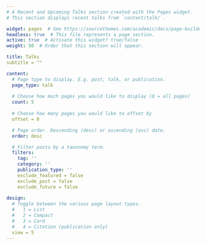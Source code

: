 ```yaml
---
# A Recent and Upcoming Talks section created with the Pages widget.
# This section displays recent talks from `content/talk/`.

widget: pages  # See https://sourcethemes.com/academic/docs/page-builder/
headless: true  # This file represents a page section.
active: true  # Activate this widget? true/false
weight: 50  # Order that this section will appear.

title: Talks
subtitle = ""

content:
  # Page type to display. E.g. post, talk, or publication.
  page_type: talk
  
  # Choose how much pages you would like to display (0 = all pages)
  count: 5
  
  # Choose how many pages you would like to offset by
  offset = 0

  # Page order. Descending (desc) or ascending (asc) date.
  order: desc

  # Filter posts by a taxonomy term.
  filters:
    tag: ''
    category: ''
    publication_type: ''
    exclude_featured = false
    exclude_past = false
    exclude_future = false
    
design:
  # Toggle between the various page layout types.
  #   1 = List
  #   2 = Compact
  #   3 = Card
  #   4 = Citation (publication only)
  view = 5
---
```

